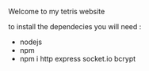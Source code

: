 Welcome to my tetris website

to install the dependecies you will need : 

- nodejs 
- npm
- npm i http express socket.io bcrypt
